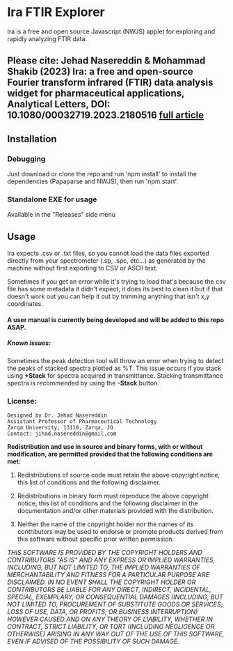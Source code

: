 # Ira FTIR Explorer 

Ira is a free and open source Javascript (NWJS) applet for exploring and rapidly analyzing FTIR data.
 
## Please cite: Jehad Nasereddin & Mohammad Shakib (2023) Ira: a free and open-source Fourier transform infrared (FTIR) data analysis widget for pharmaceutical applications, Analytical Letters, DOI: 10.1080/00032719.2023.2180516 [full article](https://www.tandfonline.com/eprint/UI7W5C9JCC5X4KQRTNNU/full?target=10.1080/00032719.2023.2180516)

## Installation

### Debugging 
Just download or clone the repo and run 'npm install' to install the dependencies (Papaparse and NWJS), then run 'npm start'. 

### Standalone EXE for usage
Available in the "Releases" side menu

## Usage
Ira expects .csv or .txt files, so you cannot load the data files exported directly from your spectrometer (.sp, .spc, etc...) as generated by the machine without first exporting to CSV or ASCII text. 


Sometimes if you get an error while it's trying to load that's because the csv file has some metadata it didn't expect, it does its best to clean it but if that doesn't work out you can help it out by trimming anything that isn't x,y coordinates.

#### A user manual is currently being developed and will be added to this repo ASAP. 

##### Known issues: 
Sometimes the peak detection tool will throw an error when trying to detect the peaks of stacked spectra plotted as %T. This issue occurs if you stack using **+Stack** for spectra acquired in transmittance. Stacking transmittance spectra is recommended by using the **-Stack** button.

### License: 
    Designed by Dr. Jehad Nasereddin
    Assistant Professor of Pharmaceutical Technology
    Zarqa University, 13110, Zarqa, JO
    Contact: jihad.nasereddin@gmail.com

**Redistribution and use in source and binary forms, with or without modification, are permitted provided that the following conditions are met:**

1) Redistributions of source code must retain the above copyright notice, this list of conditions and the following disclaimer.

2) Redistributions in binary form must reproduce the above copyright notice, this list of conditions and the following disclaimer in the documentation and/or other materials provided with the distribution.

3) Neither the name of the copyright holder nor the names of its contributors may be used to endorse or promote products derived from this software without specific prior written permission.

_THIS SOFTWARE IS PROVIDED BY THE COPYRIGHT HOLDERS AND CONTRIBUTORS "AS IS" AND ANY EXPRESS OR IMPLIED WARRANTIES, INCLUDING, BUT NOT LIMITED TO, THE IMPLIED WARRANTIES OF MERCHANTABILITY AND FITNESS FOR A PARTICULAR PURPOSE ARE DISCLAIMED. IN NO EVENT SHALL THE COPYRIGHT HOLDER OR CONTRIBUTORS BE LIABLE FOR ANY DIRECT, INDIRECT, INCIDENTAL, SPECIAL, EXEMPLARY, OR CONSEQUENTIAL DAMAGES (INCLUDING, BUT NOT LIMITED TO, PROCUREMENT OF SUBSTITUTE GOODS OR SERVICES; LOSS OF USE, DATA, OR PROFITS; OR BUSINESS INTERRUPTION) HOWEVER CAUSED AND ON ANY THEORY OF LIABILITY, WHETHER IN CONTRACT, STRICT LIABILITY, OR TORT (INCLUDING NEGLIGENCE OR OTHERWISE) ARISING IN ANY WAY OUT OF THE USE OF THIS SOFTWARE, EVEN IF ADVISED OF THE POSSIBILITY OF SUCH DAMAGE._



